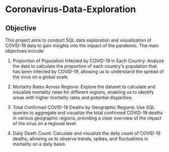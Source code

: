 # Coronavirus-Data-Exploration

## Objective
This project aims to conduct SQL data exploration and visualization of COVID-19 data to gain insights into the impact of the pandemic. The main objectives include:

1. Proportion of Population Infected by COVID-19 in Each Country: Analyze the data to calculate the proportion of each country's population that has been infected by COVID-19, allowing us to understand the spread of the virus on a global scale.

2. Mortality Rates Across Regions: Explore the dataset to calculate and visualize mortality rates for different regions, enabling us to identify areas with higher mortality rates and potential disparities.

3. Total Confirmed COVID-19 Deaths by Geographic Regions: Use SQL queries to aggregate and visualize the total confirmed COVID-19 deaths in various geographic regions, providing a clear overview of the impact of the virus on a regional level.

4. Daily Death Count: Calculate and visualize the daily count of COVID-19 deaths, allowing us to observe trends, spikes, and fluctuations in mortality on a daily basis.
